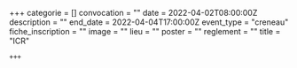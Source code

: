 +++
    categorie = []
    convocation = ""
    date = 2022-04-02T08:00:00Z
    description = ""
    end_date = 2022-04-04T17:00:00Z
    event_type = "creneau"
    fiche_inscription = ""
    image = ""
    lieu = ""
    poster = ""
    reglement = ""
    title = "ICR"
    
    +++
            